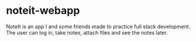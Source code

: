 # noteit-webapp
NoteIt is an app I and some friends made to practice full stack development. The user can log in, take notes, attach files and see the notes later.
